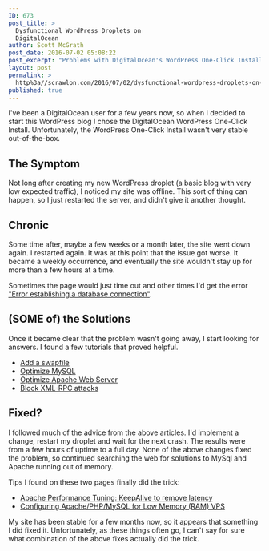 ```yaml
---
ID: 673
post_title: >
  Dysfunctional WordPress Droplets on
  DigitalOcean
author: Scott McGrath
post_date: 2016-07-02 05:08:22
post_excerpt: "Problems with DigitalOcean's WordPress One-Click Install"
layout: post
permalink: >
  http%3a//scrawlon.com/2016/07/02/dysfunctional-wordpress-droplets-on-digitalocean/
published: true
---
```

I've been a DigitalOcean user for a few years now, so when I decided to start this WordPress blog I chose the DigitalOcean WordPress One-Click Install. Unfortunately, the WordPress One-Click Install wasn't very stable out-of-the-box.

## The Symptom

Not long after creating my new WordPress droplet (a basic blog with very low expected traffic), I noticed my site was offline. This sort of thing can happen, so I just restarted the server, and didn't give it another thought.

## Chronic

Some time after, maybe a few weeks or a month later, the site went down again. I restarted again. It was at this point that the issue got worse. It became a weekly occurrence, and eventually the site wouldn't stay up for more than a few hours at a time.

Sometimes the page would just time out and other times I'd get the error ["Error establishing a database connection"][1].

## (SOME of) the Solutions

Once it became clear that the problem wasn't going away, I start looking for answers. I found a few tutorials that proved helpful.

*   [Add a swapfile][2]
*   [Optimize MySQL][3]
*   [Optimize Apache Web Server][4]
*   [Block XML-RPC attacks][5]

## Fixed?

I followed much of the advice from the above articles. I'd implement a change, restart my droplet and wait for the next crash. The results were from a few hours of uptime to a full day. None of the above changes fixed the problem, so continued searching the web for solutions to MySql and Apache running out of memory.

Tips I found on these two pages finally did the trick:

*   [Apache Performance Tuning: KeepAlive to remove latency][6]
*   [Configuring Apache/PHP/MySQL for Low Memory (RAM) VPS][7]

My site has been stable for a few months now, so it appears that something I did fixed it. Unfortunately, as these things often go, I can't say for sure what combination of the above fixes actually did the trick.

 [1]: https://www.google.com/search?num=100&espv=2&q=digitalocean%20error%20establishing%20a%20database%20connection&oq=digitalocean%20error%20establishing%20a%20database%20connection
 [2]: https://www.digitalocean.com/community/tutorials/how-to-add-swap-on-ubuntu-14-04
 [3]: https://www.digitalocean.com/community/questions/mysql-server-stops-very-frequently
 [4]: https://www.digitalocean.com/community/tutorials/how-to-optimize-apache-web-server-performance
 [5]: https://www.digitalocean.com/community/questions/error-establishing-a-database-connection-wordpress?answer=25981
 [6]: https://maanasroyy.wordpress.com/2012/05/05/apache-performance-tuning-keepalive-to-remove-latency/
 [7]: http://www.narga.net/optimizing-apachephpmysql-low-memory-server/
